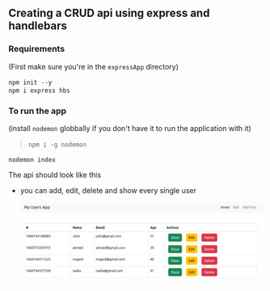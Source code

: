 ## Creating a CRUD api using express and handlebars

### Requirements

(First make sure you're in the `expressApp` directory)
```
npm init --y
npm i express hbs
```

### To run the app

(install `nodemon` globbally if you don't have it to run the application with it)
> ```npm i -g nodemon```

```
nodemon index
```

The api should look like this 
- you can add, edit, delete and show every single user

  ![myUsers App](express_crud.png)
